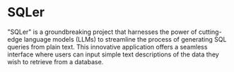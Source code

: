 # SQLer
"SQLer" is a groundbreaking project that harnesses the power of cutting-edge language models (LLMs) to streamline the process of generating SQL queries from plain text. This innovative application offers a seamless interface where users can input simple text descriptions of the data they wish to retrieve from a database. 
